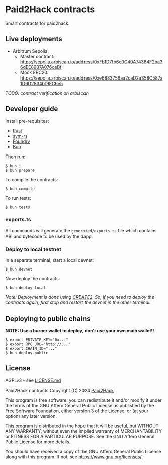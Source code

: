 # Paid2Hack contracts

Smart contracts for paid2hack.

## Live deployments

* Arbitrum Sepolia:
  * Master contract: https://sepolia.arbiscan.io/address/0xFb1D7fb6e0C40A74364F2ba36dEE8937A076ceBf
  * Mock ERC20: https://sepolia.arbiscan.io/address/0xe6883756aa2caD2a358C587a1D6D2834b19EC6e5

_TODO: contract verification on arbiscan_

## Developer guide

Install pre-requisites:

* [Rust](https://www.rust-lang.org/tools/install)
* [svm-rs](https://github.com/alloy-rs/svm-rs)
* [Foundry](https://book.getfoundry.sh/)
* [Bun](https://bun.sh/)

Then run:

```shell
$ bun i
$ bun prepare
```

To compile the contracts:

```shell
$ bun compile
```

To run tests:

```
$ bun tests
```

### exports.ts

All commands will generate the `generated/exports.ts` file which contains ABI and bytecode to be used by the dapp.

### Deploy to local testnet

In a separate terminal, start a local devnet:

```shell
$ bun devnet
```

Now deploy the contracts:

```shell
$ bun deploy-local
```

_Note: Deployment is done using [CREATE2](). So, if you need to deploy the contracts again, first stop and restart the devnet in the other terminal._

## Deploying to public chains

**NOTE: Use a burner wallet to deploy, don't use your own main wallet!!**

```shell
$ export PRIVATE_KEY="0x..."
$ export RPC_URL="http://..."
$ export CHAIN_ID="..."
$ bun deploy-public
```

## License

AGPLv3 - see [LICENSE.md](LICENSE.md)

Paid2Hack contracts
Copyright (C) 2024  [Paid2Hack](https://github.com/paid2hack)

This program is free software: you can redistribute it and/or modify
it under the terms of the GNU Affero General Public License as
published by the Free Software Foundation, either version 3 of the
License, or (at your option) any later version.

This program is distributed in the hope that it will be useful,
but WITHOUT ANY WARRANTY; without even the implied warranty of
MERCHANTABILITY or FITNESS FOR A PARTICULAR PURPOSE.  See the
GNU Affero General Public License for more details.

You should have received a copy of the GNU Affero General Public License
along with this program.  If not, see <https://www.gnu.org/licenses/>.

